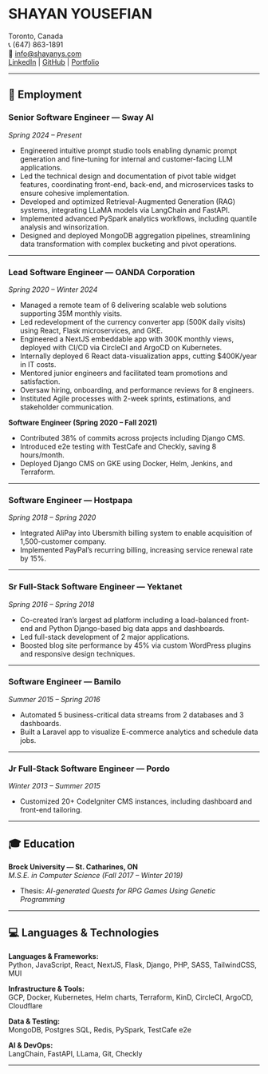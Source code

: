 # SHAYAN YOUSEFIAN

Toronto, Canada  
📞 (647) 863-1891  
📧 info@shayanys.com  
[LinkedIn](https://www.linkedin.com/in/shayanys/) | [GitHub](https://github.com/shayan-ys) | [Portfolio](https://shayanys.com/)

---

## 💼 Employment

### Senior Software Engineer — Sway AI

_Spring 2024 – Present_

- Engineered intuitive prompt studio tools enabling dynamic prompt generation and fine-tuning for internal and customer-facing LLM applications.
- Led the technical design and documentation of pivot table widget features, coordinating front-end, back-end, and microservices tasks to ensure cohesive implementation.
- Developed and optimized Retrieval-Augmented Generation (RAG) systems, integrating LLaMA models via LangChain and FastAPI.
- Implemented advanced PySpark analytics workflows, including quantile analysis and winsorization.
- Designed and deployed MongoDB aggregation pipelines, streamlining data transformation with complex bucketing and pivot operations.

---

### Lead Software Engineer — OANDA Corporation

_Spring 2020 – Winter 2024_

- Managed a remote team of 6 delivering scalable web solutions supporting 35M monthly visits.
- Led redevelopment of the currency converter app (500K daily visits) using React, Flask microservices, and GKE.
- Engineered a NextJS embeddable app with 300K monthly views, deployed with CI/CD via CircleCI and ArgoCD on Kubernetes.
- Internally deployed 6 React data-visualization apps, cutting $400K/year in IT costs.
- Mentored junior engineers and facilitated team promotions and satisfaction.
- Oversaw hiring, onboarding, and performance reviews for 8 engineers.
- Instituted Agile processes with 2-week sprints, estimations, and stakeholder communication.

**Software Engineer (Spring 2020 – Fall 2021)**

- Contributed 38% of commits across projects including Django CMS.
- Introduced e2e testing with TestCafe and Checkly, saving 8 hours/month.
- Deployed Django CMS on GKE using Docker, Helm, Jenkins, and Terraform.

---

### Software Engineer — Hostpapa

_Spring 2018 – Spring 2020_

- Integrated AliPay into Ubersmith billing system to enable acquisition of 1,500-customer company.
- Implemented PayPal’s recurring billing, increasing service renewal rate by 15%.

---

### Sr Full-Stack Software Engineer — Yektanet

_Spring 2016 – Spring 2018_

- Co-created Iran’s largest ad platform including a load-balanced front-end and Python Django-based big data apps and dashboards.
- Led full-stack development of 2 major applications.
- Boosted blog site performance by 45% via custom WordPress plugins and responsive design techniques.

---

### Software Engineer — Bamilo

_Summer 2015 – Spring 2016_

- Automated 5 business-critical data streams from 2 databases and 3 dashboards.
- Built a Laravel app to visualize E-commerce analytics and schedule data jobs.

---

### Jr Full-Stack Software Engineer — Pordo

_Winter 2013 – Summer 2015_

- Customized 20+ CodeIgniter CMS instances, including dashboard and front-end tailoring.

---

## 🎓 Education

**Brock University — St. Catharines, ON**  
_M.S.E. in Computer Science (Fall 2017 – Winter 2019)_

- Thesis: _AI-generated Quests for RPG Games Using Genetic Programming_

---

## 💻 Languages & Technologies

**Languages & Frameworks:**  
Python, JavaScript, React, NextJS, Flask, Django, PHP, SASS, TailwindCSS, MUI

**Infrastructure & Tools:**  
GCP, Docker, Kubernetes, Helm charts, Terraform, KinD, CircleCI, ArgoCD, Cloudflare

**Data & Testing:**  
MongoDB, Postgres SQL, Redis, PySpark, TestCafe e2e

**AI & DevOps:**  
LangChain, FastAPI, LLama, Git, Checkly

---

